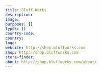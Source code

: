 ```yaml
---
title: Bluff Works
description:
image:
purposes: []
types: []
country-code:
country:
logo:
website: http://shop.bluffworks.com
shop: http://shop.bluffworks.com
store-finder:
about: http://shop.bluffworks.com/about/
---
```

